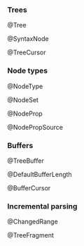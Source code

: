 ### Trees

@Tree

@SyntaxNode

@TreeCursor

### Node types

@NodeType

@NodeSet

@NodeProp

@NodePropSource

### Buffers

@TreeBuffer

@DefaultBufferLength

@BufferCursor

### Incremental parsing

@ChangedRange

@TreeFragment
